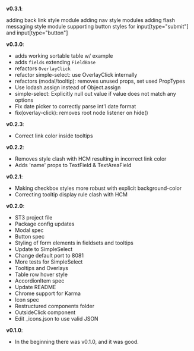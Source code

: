 **v0.3.1**:

adding back link style module
adding nav style modules
adding flash messaging style module
supporting button styles for input[type="submit"] and input[type="button"]

**v0.3.0**:

- adds working sortable table w/ example
- adds `fields` extending `FieldBase`
- refactors `OverlayClick`
- refactor simple-select: use OverlayClick internally
- refactors (modal/tooltip): removes unused props, set used PropTypes
- Use lodash.assign instead of Object.assign
- simple-select: Explicitly null out value if value does not match any options
- Fix date picker to correctly parse int'l date format
- fix(overlay-click): removes root node listener on hide()

**v0.2.3**:

* Correct link color inside tooltips

**v0.2.2**:

* Removes style clash with HCM resulting in incorrect link color
* Adds 'name' props to TextField & TextAreaField

**v0.2.1**:

* Making checkbox styles more robust with explicit background-color
* Correcting tooltip display rule clash with HCM

**v0.2.0**:

* ST3 project file
* Package config updates
* Modal spec
* Button spec
* Styling of form elements in fieldsets and tooltips
* Update to SimpleSelect
* Change default port to 8081
* More tests for SimpleSelect
* Tooltips and Overlays
* Table row hover style
* AccordionItem spec
* Update README
* Chrome support for Karma
* Icon spec
* Restructured components folder
* OutsideClick component
* Edit _icons.json to use valid JSON

**v0.1.0**:

* In the beginning there was v0.1.0, and it was good.

